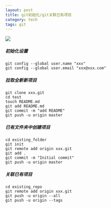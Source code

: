 ```yaml
---
layout: post
title: git初始化/git关联已有项目
category: tech
tags: git
---
```

![](https://cdn.kelu.org/blog/tags/git.jpg)

##### 初始化设置

	git config --global user.name "xxx"
	git config --global user.email "xxx@xxx.com"

##### 拉取全新新项目

	git clone xxx.git
	cd test
	touch README.md
	git add README.md
	git commit -m "add README"
	git push -u origin master

##### 已有文件夹中创建项目

	cd existing_folder
	git init
	git remote add origin xxx.git
	git add .
	git commit -m "Initial commit"
	git push -u origin master

##### 关联已有项目

	cd existing_repo
	git remote add origin xxx.git
	git push -u origin --all
	git push -u origin --tags

